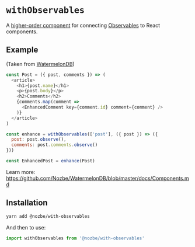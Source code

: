 # `withObservables`

A [higher-order component](https://reactjs.org/docs/higher-order-components.html) for connecting [Observables](https://github.com/ReactiveX/rxjs) to React components.

## Example

(Taken from [WatermelonDB](https://github.com/Nozbe/WatermelonDB/))

```js
const Post = ({ post, comments }) => (
  <article>
    <h1>{post.name}</h1>
    <p>{post.body}</p>
    <h2>Comments</h2>
    {comments.map(comment =>
      <EnhancedComment key={comment.id} comment={comment} />
    )}
  </article>
)

const enhance = withObservables(['post'], ({ post }) => ({
  post: post.observe(),
  comments: post.comments.observe()
}))

const EnhancedPost = enhance(Post)
```

Learn more: https://github.com/Nozbe/WatermelonDB/blob/master/docs/Components.md

## Installation

```bash
yarn add @nozbe/with-observables
```

And then to use:

```js
import withObservables from '@nozbe/with-observables'
```

